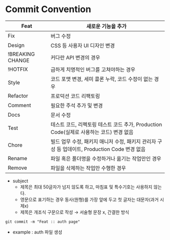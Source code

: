 # Commit Convention

| Feat | 새로운 기능을 추가 |
| --- | --- |
| Fix | 버그 수정 |
| Design | CSS 등 사용자 UI 디자인 변경 |
| !BREAKING CHANGE | 커다란 API 변경의 경우 |
| !HOTFIX | 급하게 치명적인 버그를 고쳐야하는 경우 |
| Style | 코드 포맷 변경, 세미 콜론 누락, 코드 수정이 없는 경우 |
| Refactor | 프로덕션 코드 리팩토링 |
| Comment | 필요한 주석 추가 및 변경 |
| Docs | 문서 수정 |
| Test | 테스트 코드, 리펙토링 테스트 코드 추가, Production Code(실제로 사용하는 코드) 변경 없음 |
| Chore | 빌드 업무 수정, 패키지 매니저 수정, 패키지 관리자 구성 등 업데이트, Production Code 변경 없음 |
| Rename | 파일 혹은 폴더명을 수정하거나 옮기는 작업만인 경우 |
| Remove | 파일을 삭제하는 작업만 수행한 경우 |

- subject
    - 제목은 최대 50글자가 넘지 않도록 하고, 마침표 및 특수기호는 사용하지 않는다.
    - 영문으로 표기하는 경우 동사(원형)를 가장 앞에 두고 첫 글자는 대문자(과거 시제x)
    - 제목은 개조식 구문으로 작성 → 서술형 문장 x, 간결한 방식

```markdown
git commit -m "Feat :: auth page"
```

- example : auth 파일 생성
